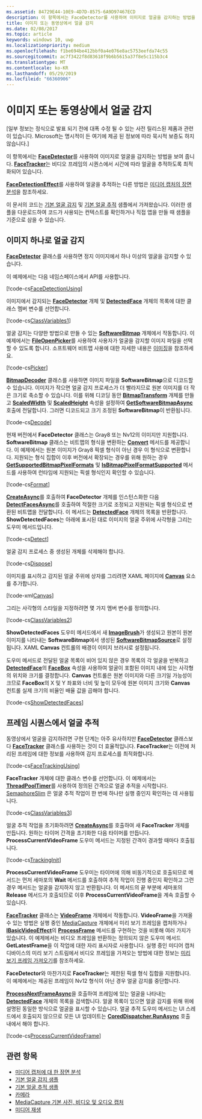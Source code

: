 ```yaml
---
ms.assetid: 84729E44-10E9-4D7D-8575-6A9D97467ECD
description: 이 항목에서는 FaceDetector를 사용하여 이미지로 얼굴을 감지하는 방법을 보여 줍니다. FaceTracker는 비디오 프레임의 시퀀스에서 시간에 따라 얼굴을 추적하도록 최적화되어 있습니다.
title: 이미지 또는 동영상에서 얼굴 감지
ms.date: 02/08/2017
ms.topic: article
keywords: windows 10, uwp
ms.localizationpriority: medium
ms.openlocfilehash: f1be694be412bbf0a4e076e8ac5753eefda74c55
ms.sourcegitcommit: ac7f3422f8d83618f9b6b5615a37f8e5c115b3c4
ms.translationtype: MT
ms.contentlocale: ko-KR
ms.lasthandoff: 05/29/2019
ms.locfileid: "66360906"
---
```

# <a name="detect-faces-in-images-or-videos"></a>이미지 또는 동영상에서 얼굴 감지



\[일부 정보는 정식으로 발표 되기 전에 대폭 수정 될 수 있는 사전 릴리스된 제품과 관련이 있습니다. Microsoft는 명시적이 든 여기에 제공 된 정보에 따라 묵시적 보증도 하지 않습니다.\]

이 항목에서는 [**FaceDetector**](https://docs.microsoft.com/uwp/api/Windows.Media.FaceAnalysis.FaceDetector)를 사용하여 이미지로 얼굴을 감지하는 방법을 보여 줍니다. [  **FaceTracker**](https://docs.microsoft.com/uwp/api/Windows.Media.FaceAnalysis.FaceTracker)는 비디오 프레임의 시퀀스에서 시간에 따라 얼굴을 추적하도록 최적화되어 있습니다.

[  **FaceDetectionEffect**](https://docs.microsoft.com/uwp/api/Windows.Media.Core.FaceDetectionEffect)를 사용하여 얼굴을 추적하는 다른 방법은 [미디어 캡처의 장면 분석](scene-analysis-for-media-capture.md)을 참조하세요.

이 문서의 코드는 [기본 얼굴 감지](https://go.microsoft.com/fwlink/p/?LinkId=620512&clcid=0x409) 및 [기본 얼굴 추적](https://go.microsoft.com/fwlink/p/?LinkId=620513&clcid=0x409) 샘플에서 가져왔습니다. 이러한 샘플을 다운로드하여 코드가 사용되는 컨텍스트를 확인하거나 직접 앱을 만들 때 샘플을 기준으로 삼을 수 있습니다.

## <a name="detect-faces-in-a-single-image"></a>이미지 하나로 얼굴 감지

[  **FaceDetector**](https://docs.microsoft.com/uwp/api/Windows.Media.FaceAnalysis.FaceDetector) 클래스를 사용하면 정지 이미지에서 하나 이상의 얼굴을 감지할 수 있습니다.

이 예제에서는 다음 네임스페이스에서 API를 사용합니다.

[!code-cs[FaceDetectionUsing](./code/FaceDetection_Win10/cs/MainPage.xaml.cs#SnippetFaceDetectionUsing)]

이미지에서 감지되는 [**FaceDetector**](https://docs.microsoft.com/uwp/api/Windows.Media.FaceAnalysis.FaceDetector) 개체 및 [**DetectedFace**](https://docs.microsoft.com/uwp/api/Windows.Media.FaceAnalysis.DetectedFace) 개체의 목록에 대한 클래스 멤버 변수를 선언합니다.

[!code-cs[ClassVariables1](./code/FaceDetection_Win10/cs/MainPage.xaml.cs#SnippetClassVariables1)]

얼굴 감지는 다양한 방법으로 만들 수 있는 [**SoftwareBitmap**](https://docs.microsoft.com/uwp/api/Windows.Graphics.Imaging.SoftwareBitmap) 개체에서 작동합니다. 이 예제에서는 [**FileOpenPicker**](https://docs.microsoft.com/uwp/api/Windows.Storage.Pickers.FileOpenPicker)를 사용하여 사용자가 얼굴을 감지할 이미지 파일을 선택할 수 있도록 합니다. 소프트웨어 비트맵 사용에 대한 자세한 내용은 [이미징](imaging.md)을 참조하세요.

[!code-cs[Picker](./code/FaceDetection_Win10/cs/MainPage.xaml.cs#SnippetPicker)]

[  **BitmapDecoder**](https://docs.microsoft.com/uwp/api/Windows.Graphics.Imaging.BitmapDecoder) 클래스를 사용하면 이미지 파일을 **SoftwareBitmap**으로 디코드할 수 있습니다. 이미지가 작으면 얼굴 감지 프로세스가 더 빨라지므로 원본 이미지를 더 작은 크기로 축소할 수 있습니다. 이를 위해 디코딩 동안 [**BitmapTransform**](https://docs.microsoft.com/uwp/api/Windows.Graphics.Imaging.BitmapTransform) 개체를 만들고 [**ScaledWidth**](https://docs.microsoft.com/uwp/api/windows.graphics.imaging.bitmaptransform.scaledwidth) 및 [**ScaledHeight**](https://docs.microsoft.com/uwp/api/windows.graphics.imaging.bitmaptransform.scaledheight) 속성을 설정하여 [**GetSoftwareBitmapAsync**](https://docs.microsoft.com/uwp/api/windows.graphics.imaging.bitmapdecoder.getsoftwarebitmapasync) 호출에 전달합니다. 그러면 디코드되고 크기 조정된 **SoftwareBitmap**이 반환됩니다.

[!code-cs[Decode](./code/FaceDetection_Win10/cs/MainPage.xaml.cs#SnippetDecode)]

현재 버전에서 **FaceDetector** 클래스는 Gray8 또는 Nv12의 이미지만 지원합니다. **SoftwareBitmap** 클래스는 비트맵의 형식을 변환하는 [**Convert**](https://docs.microsoft.com/uwp/api/windows.graphics.imaging.softwarebitmap.windows) 메서드를 제공합니다. 이 예제에서는 원본 이미지가 Gray8 픽셀 형식이 아닌 경우 이 형식으로 변환합니다. 지원되는 형식 집합이 이후 버전에서 확장되는 경우를 위해 원하는 경우 [**GetSupportedBitmapPixelFormats**](https://docs.microsoft.com/uwp/api/windows.media.faceanalysis.facedetector.getsupportedbitmappixelformats) 및 [**IsBitmapPixelFormatSupported**](https://docs.microsoft.com/uwp/api/windows.media.faceanalysis.facedetector.isbitmappixelformatsupported) 메서드를 사용하여 런타임에 지원되는 픽셀 형식인지 확인할 수 있습니다.

[!code-cs[Format](./code/FaceDetection_Win10/cs/MainPage.xaml.cs#SnippetFormat)]

[  **CreateAsync**](https://docs.microsoft.com/uwp/api/windows.media.faceanalysis.facedetector.createasync)를 호출하여 **FaceDetector** 개체를 인스턴스화한 다음 [**DetectFacesAsync**](https://docs.microsoft.com/uwp/api/windows.media.faceanalysis.facedetector.detectfacesasync)를 호출하여 적절한 크기로 조정되고 지원되는 픽셀 형식으로 변환된 비트맵을 전달합니다. 이 메서드는 [**DetectedFace**](https://docs.microsoft.com/uwp/api/Windows.Media.FaceAnalysis.DetectedFace) 개체의 목록을 반환합니다. **ShowDetectedFaces**는 아래에 표시된 대로 이미지의 얼굴 주위에 사각형을 그리는 도우미 메서드입니다.

[!code-cs[Detect](./code/FaceDetection_Win10/cs/MainPage.xaml.cs#SnippetDetect)]

얼굴 감지 프로세스 중 생성된 개체를 삭제해야 합니다.

[!code-cs[Dispose](./code/FaceDetection_Win10/cs/MainPage.xaml.cs#SnippetDispose)]

이미지를 표시하고 감지된 얼굴 주위에 상자를 그리려면 XAML 페이지에 [**Canvas**](https://docs.microsoft.com/uwp/api/Windows.UI.Xaml.Controls.Canvas) 요소를 추가합니다.

[!code-xml[Canvas](./code/FaceDetection_Win10/cs/MainPage.xaml#SnippetCanvas)]

그리는 사각형의 스타일을 지정하려면 몇 가지 멤버 변수를 정의합니다.

[!code-cs[ClassVariables2](./code/FaceDetection_Win10/cs/MainPage.xaml.cs#SnippetClassVariables2)]

**ShowDetectedFaces** 도우미 메서드에서 새 [**ImageBrush**](https://docs.microsoft.com/uwp/api/Windows.UI.Xaml.Media.ImageBrush)가 생성되고 원본이 원본 이미지를 나타내는 **SoftwareBitmap**에서 생성된 [**SoftwareBitmapSource**](https://docs.microsoft.com/uwp/api/Windows.UI.Xaml.Media.Imaging.SoftwareBitmapSource)로 설정됩니다. XAML **Canvas** 컨트롤의 배경이 이미지 브러시로 설정됩니다.

도우미 메서드로 전달된 얼굴 목록이 비어 있지 않은 경우 목록의 각 얼굴을 반복하고 [**DetectedFace**](https://docs.microsoft.com/uwp/api/Windows.Media.FaceAnalysis.DetectedFace)의 [**FaceBox**](https://docs.microsoft.com/uwp/api/windows.media.faceanalysis.detectedface.facebox) 속성을 사용하여 얼굴이 포함된 이미지 내에 있는 사각형의 위치와 크기를 결정합니다. **Canvas** 컨트롤은 원본 이미지와 다른 크기일 가능성이 크므로 **FaceBox**의 X 및 Y 좌표와 너비 및 높이 모두에 원본 이미지 크기와 **Canvas** 컨트롤 실제 크기의 비율인 배율 값을 곱해야 합니다.

[!code-cs[ShowDetectedFaces](./code/FaceDetection_Win10/cs/MainPage.xaml.cs#SnippetShowDetectedFaces)]

## <a name="track-faces-in-a-sequence-of-frames"></a>프레임 시퀀스에서 얼굴 추적

동영상에서 얼굴을 감지하려면 구현 단계는 아주 유사하지만 [**FaceDetector**](https://docs.microsoft.com/uwp/api/Windows.Media.FaceAnalysis.FaceDetector) 클래스보다 [**FaceTracker**](https://docs.microsoft.com/uwp/api/Windows.Media.FaceAnalysis.FaceTracker) 클래스를 사용하는 것이 더 효율적입니다. **FaceTracker**는 이전에 처리된 프레임에 대한 정보를 사용하여 감지 프로세스를 최적화합니다.

[!code-cs[FaceTrackingUsing](./code/FaceDetection_Win10/cs/MainPage.xaml.cs#SnippetFaceTrackingUsing)]

**FaceTracker** 개체에 대한 클래스 변수를 선언합니다. 이 예제에서는 [**ThreadPoolTimer**](https://docs.microsoft.com/uwp/api/Windows.System.Threading.ThreadPoolTimer)를 사용하여 정의된 간격으로 얼굴 추적을 시작합니다. [SemaphoreSlim](https://docs.microsoft.com/dotnet/api/system.threading.semaphoreslim?redirectedfrom=MSDN) 은 얼굴 추적 작업이 한 번에 하나만 실행 중인지 확인하는 데 사용됩니다.

[!code-cs[ClassVariables3](./code/FaceDetection_Win10/cs/MainPage.xaml.cs#SnippetClassVariables3)]

얼굴 추적 작업을 초기화하려면 [**CreateAsync**](https://docs.microsoft.com/uwp/api/windows.media.faceanalysis.facetracker.createasync)를 호출하여 새 **FaceTracker** 개체를 만듭니다. 원하는 타이머 간격을 초기화한 다음 타이머를 만듭니다. **ProcessCurrentVideoFrame** 도우미 메서드는 지정된 간격이 경과할 때마다 호출됩니다.

[!code-cs[TrackingInit](./code/FaceDetection_Win10/cs/MainPage.xaml.cs#SnippetTrackingInit)]

**ProcessCurrentVideoFrame** 도우미는 타이머에 의해 비동기적으로 호출되므로 메서드는 먼저 세마포의 **Wait** 메서드를 호출하여 추적 작업이 진행 중인지 확인하고 그런 경우 메서드는 얼굴을 감지하지 않고 반환됩니다. 이 메서드의 끝 부분에 세마포의 **Release** 메서드가 호출되므로 이후 **ProcessCurrentVideoFrame**을 계속 호출할 수 있습니다.

[**FaceTracker**](https://docs.microsoft.com/uwp/api/Windows.Media.FaceAnalysis.FaceTracker) 클래스는 [**VideoFrame**](https://docs.microsoft.com/uwp/api/Windows.Media.VideoFrame) 개체에서 작동합니다. **VideoFrame**을 가져올 수 있는 방법은 실행 중인 [MediaCapture](capture-photos-and-video-with-mediacapture.md) 개체에서 미리 보기 프레임을 캡처하거나 [**IBasicVideoEffect**](https://docs.microsoft.com/uwp/api/Windows.Media.Effects.IBasicVideoEffect)의 [**ProcessFrame**](https://docs.microsoft.com/uwp/api/windows.media.effects.ibasicaudioeffect.processframe) 메서드를 구현하는 것을 비롯해 여러 가지가 있습니다. 이 예제에서는 비디오 프레임을 반환하는 정의되지 않은 도우미 메서드 **GetLatestFrame**을 이 작업에 대한 자리 표시자로 사용합니다. 실행 중인 미디어 캡처 디바이스의 미리 보기 스트림에서 비디오 프레임을 가져오는 방법에 대한 정보는 [미리 보기 프레임 가져오기](get-a-preview-frame.md)를 참조하세요.

**FaceDetector**와 마찬가지로 **FaceTracker**는 제한된 픽셀 형식 집합을 지원합니다. 이 예제에서는 제공된 프레임이 Nv12 형식이 아닌 경우 얼굴 감지를 중단합니다.

[  **ProcessNextFrameAsync**](https://docs.microsoft.com/uwp/api/windows.media.faceanalysis.facetracker.processnextframeasync)을 호출하여 프레임에 있는 얼굴을 나타내는 [**DetectedFace**](https://docs.microsoft.com/uwp/api/Windows.Media.FaceAnalysis.DetectedFace) 개체의 목록을 검색합니다. 얼굴 목록이 있으면 얼굴 감지를 위해 위에 설명된 동일한 방식으로 얼굴을 표시할 수 있습니다. 얼굴 추적 도우미 메서드는 UI 스레드에서 호출되지 않으므로 모든 UI 업데이트는 [**CoredDispatcher.RunAsync**](https://docs.microsoft.com/uwp/api/windows.ui.core.coredispatcher.windows) 호출 내에서 해야 합니다.

[!code-cs[ProcessCurrentVideoFrame](./code/FaceDetection_Win10/cs/MainPage.xaml.cs#SnippetProcessCurrentVideoFrame)]

## <a name="related-topics"></a>관련 항목

* [미디어 캡처에 대 한 장면 분석](scene-analysis-for-media-capture.md)
* [기본 얼굴 감지 샘플](https://go.microsoft.com/fwlink/p/?LinkId=620512&clcid=0x409)
* [기본 얼굴 추적 샘플](https://go.microsoft.com/fwlink/p/?LinkId=620513&clcid=0x409)
* [카메라](camera.md)
* [MediaCapture 기본 사진, 비디오 및 오디오 캡처](basic-photo-video-and-audio-capture-with-MediaCapture.md)
* [미디어 재생](media-playback.md)
